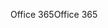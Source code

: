 <span data-ttu-id="fa50b-101">Office 365</span><span class="sxs-lookup"><span data-stu-id="fa50b-101">Office 365</span></span>